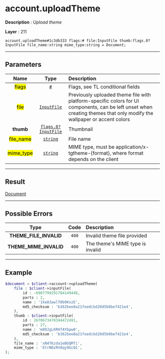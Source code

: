 # account.uploadTheme

**Description** : *Upload theme*

**Layer** : 211

```tl
account.uploadTheme#1c3db333 flags:# file:InputFile thumb:flags.0?InputFile file_name:string mime_type:string = Document;
```

---

## Parameters

| Name | Type | Description |
| :---: | :---: | :--- |
| <mark>flags</mark> | [`#`](type/#) | Flags, see TL conditional fields |
| <mark>file</mark> | [`InputFile`](type/InputFile) | Previously uploaded theme file with platform-specific colors for UI components, can be left unset when creating themes that only modify the wallpaper or accent colors |
| **thumb** | [`flags.0?InputFile`](type/InputFile) | Thumbnail |
| <mark>file_name</mark> | [`string`](type/string) | File name |
| <mark>mime_type</mark> | [`string`](type/string) | MIME type, must be application/x-tgtheme-{format}, where format depends on the client |

---

## Result

[Document](type/Document)

---

## Possible Errors

| Type | Code | Description |
| :---: | :---: | :--- |
| **THEME_FILE_INVALID** | `400` | Invalid theme file provided |
| **THEME_MIME_INVALID** | `400` | The theme's MIME type is invalid |

---

## Example

```php
$document = $client->account->uploadTheme(
	file : $client->inputFile(
		id : -6907799291704149448,
		parts : 2,
		name : '1keA3awlT0b9KxzE',
		md5_checksum : 'b362bee8a21feedcbd20d5b0bef421e4',
	),
	thumb : $client->inputFile(
		id : 2670673478344472491,
		parts : 27,
		name : 'm8OJgLKRHfAYbpw0',
		md5_checksum : 'b362bee8a21feedcbd20d5b0bef421e4',
	),
	file_name : 'xN4TKzda1eBGQMfi',
	mime_type : 'EtrNOzRV8qy9GcQ1',
);
```